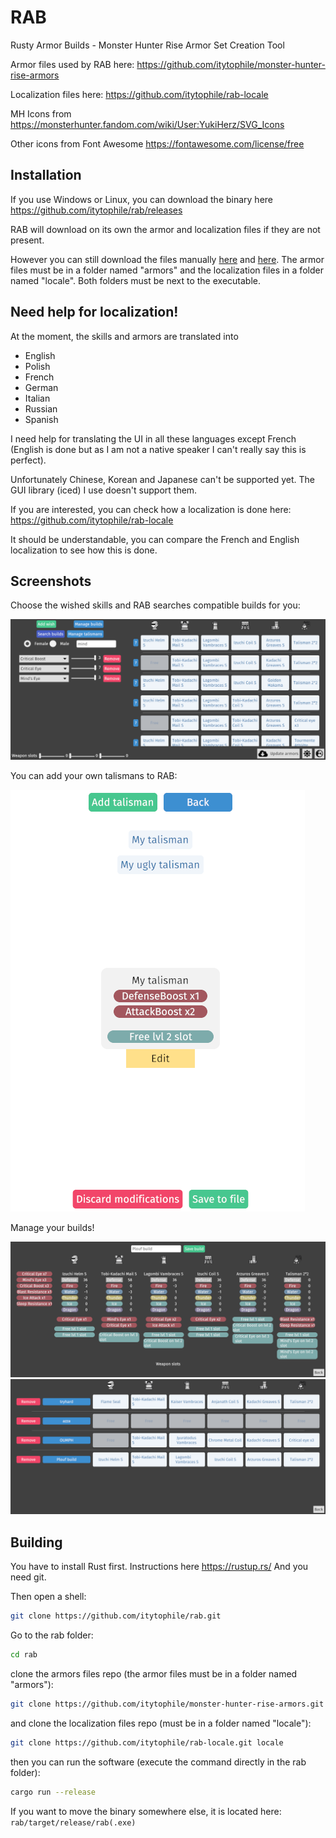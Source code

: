 # RAB

Rusty Armor Builds - Monster Hunter Rise Armor Set Creation Tool

Armor files used by RAB here: https://github.com/itytophile/monster-hunter-rise-armors

Localization files here: https://github.com/itytophile/rab-locale

MH Icons from https://monsterhunter.fandom.com/wiki/User:YukiHerz/SVG_Icons

Other icons from Font Awesome https://fontawesome.com/license/free

## Installation

If you use Windows or Linux, you can download the binary here https://github.com/itytophile/rab/releases

RAB will download on its own the armor and localization files if they are not present.

However you can still download the files manually [here](https://github.com/itytophile/monster-hunter-rise-armors) and [here](https://github.com/itytophile/rab-locale). The armor files must be in a folder named "armors" and the localization files in a folder named "locale". Both folders must be next to the executable.

## Need help for localization!

At the moment, the skills and armors are translated into

- English
- Polish
- French
- German
- Italian
- Russian
- Spanish

I need help for translating the UI in all these languages except French (English is done but as I am not a native speaker I can't really say this is perfect).

Unfortunately Chinese, Korean and Japanese can't be supported yet. The GUI library (iced) I use doesn't support them.

If you are interested, you can check how a localization is done here: https://github.com/itytophile/rab-locale

It should be understandable, you can compare the French and English localization to see how this is done.

## Screenshots

Choose the wished skills and RAB searches compatible builds for you:

![Main RAB page](https://raw.githubusercontent.com/itytophile/rab/main/docs/screenshots/rab_main.png)

You can add your own talismans to RAB:

![Talisman menu](https://raw.githubusercontent.com/itytophile/rab/main/docs/screenshots/talisman_menu.png)

Manage your builds!

![Build details](https://raw.githubusercontent.com/itytophile/rab/main/docs/screenshots/rab_details.png)
![Build list](https://raw.githubusercontent.com/itytophile/rab/main/docs/screenshots/rab_builds.png)

## Building

You have to install Rust first. Instructions here https://rustup.rs/
And you need git.

Then open a shell:

```sh
git clone https://github.com/itytophile/rab.git
```

Go to the rab folder:

```sh
cd rab
```

clone the armors files repo (the armor files must be in a folder named "armors"):

```sh
git clone https://github.com/itytophile/monster-hunter-rise-armors.git armors
```

and clone the localization files repo (must be in a folder named "locale"):

```sh
git clone https://github.com/itytophile/rab-locale.git locale
```

then you can run the software (execute the command directly in the rab folder):

```sh
cargo run --release
```

If you want to move the binary somewhere else, it is located here: `rab/target/release/rab(.exe)`
